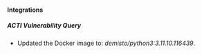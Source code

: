 
#### Integrations

##### ACTI Vulnerability Query
- Updated the Docker image to: *demisto/python3:3.11.10.116439*.





